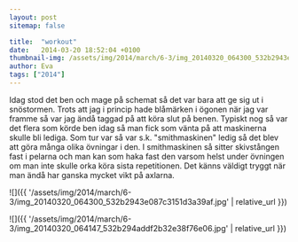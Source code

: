 ```yaml
---
layout: post
sitemap: false

title:  "workout"
date:   2014-03-20 18:52:04 +0100
thumbnail-img: /assets/img/2014/march/6-3/img_20140320_064300_532b2943e087c3151d3a39af.jpg
author: Eva
tags: ["2014"]
---
```


Idag stod det ben och mage på schemat så det var bara att ge sig ut i snöstormen.  Trots att jag i princip hade blåmärken i ögonen när jag var framme så var jag ändå taggad på att köra slut på benen. Typiskt nog så var det flera som körde ben idag så man fick som vänta på att maskinerna skulle bli lediga.  Som tur var så var s.k. "smithmaskinen" ledig så det blev att göra många olika övningar i den. I smithmaskinen så sitter skivstången fast i pelarna och man kan som haka fast den varsom helst under övningen om man inte skulle orka köra sista repetitionen. Det känns väldigt tryggt när man ändå har ganska mycket vikt på axlarna.

![]({{ '/assets/img/2014/march/6-3/img_20140320_064300_532b2943e087c3151d3a39af.jpg'  | relative_url }})

![]({{ '/assets/img/2014/march/6-3/img_20140320_064147_532b294addf2b32e38f76e06.jpg'  | relative_url }})

